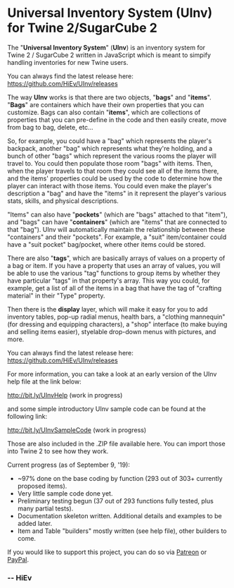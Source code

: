 # Universal Inventory System (UInv) for Twine&nbsp;2/SugarCube&nbsp;2

The "**Universal Inventory System**" (**UInv**) is an inventory system for Twine&nbsp;2 / SugarCube&nbsp;2 written in JavaScript which is meant to simpify handling inventories for new Twine users.

You can always find the latest release here:  https://github.com/HiEv/UInv/releases

The way **UInv** works is that there are two objects, "**bags**" and "**items**".  "**Bags**" are containers which have their own properties that you can customize.  Bags can also contain "**items**", which are collections of properties that you can pre-define in the code and then easily create, move from bag to bag, delete, etc...

So, for example, you could have a "bag" which represents the player's backpack, another "bag" which represents what they're holding, and a bunch of other "bags" which represent the various rooms the player will travel to.  You could then populate those room "bags" with items.  Then, when the player travels to that room they could see all of the items there, and the items' properties could be used by the code to determine how the player can interact with those items.  You could even make the player's description a "bag" and have the "items" in it represent the player's various stats, skills, and physical descriptions.

"Items" can also have "**pockets**" (which are "bags" attached to that "item"), and "bags" can have "**containers**" (which are "items" that are connected to that "bag").  UInv will automatically maintain the relationship between these "containers" and their "pockets".  For example, a "suit" item/container could have a "suit pocket" bag/pocket, where other items could be stored.

There are also "**tags**", which are basically arrays of values on a property of a bag or item. If you have a property that uses an array of values, you will be able to use the various "tag" functions to group items by whether they have particular "tags" in that property's array. This way you could, for example, get a list of all of the items in a bag that have the tag of "crafting material" in their "Type" property.

Then there is the **display** layer, which will make it easy for you to add inventory tables, pop-up radial menus, health bars, a "clothing mannequin" (for dressing and equipping characters), a "shop" interface (to make buying and selling items easier), styelable drop-down menus with pictures, and more.

You can always find the latest release here:  https://github.com/HiEv/UInv/releases

For more information, you can take a look at an early version of the UInv help file at the link below:

http://bit.ly/UInvHelp  (work in progress)

and some simple introductory UInv sample code can be found at the following link:

http://bit.ly/UInvSampleCode  (work in progress)

Those are also included in the .ZIP file available here.  You can import those into Twine 2 to see how they work.

Current progress (as of September 9, '19):
 - ~97% done on the base coding by function (293 out of 303+ currently proposed items).
 - Very little sample code done yet.
 - Preliminary testing begun (37 out of 293 functions fully tested, plus many partial tests).
 - Documentation skeleton written.  Additional details and examples to be added later.
 - Item and Table "builders" mostly written (see help file), other builders to come.

 If you would like to support this project, you can do so via [Patreon](https://www.patreon.com/HiEv) or [PayPal](https://www.paypal.com/cgi-bin/webscr?cmd=_s-xclick&hosted_button_id=EA6ATKEY5463A&source=url).

### -- HiEv
